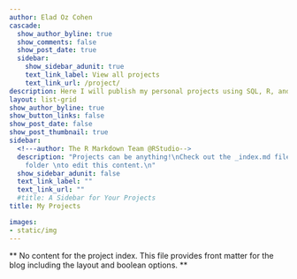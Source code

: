 ```yaml
---
author: Elad Oz Cohen
cascade:
  show_author_byline: true
  show_comments: false
  show_post_date: true
  sidebar:
    show_sidebar_adunit: true
    text_link_label: View all projects
    text_link_url: /project/
description: Here I will publish my personal projects using SQL, R, and maybe Tableau. All projects are accompanied                with a link to the source code. Enjoy!  
layout: list-grid
show_author_byline: true
show_button_links: false
show_post_date: false
show_post_thumbnail: true
sidebar:
  <!---author: The R Markdown Team @RStudio-->
  description: "Projects can be anything!\nCheck out the _index.md file in the /project
    folder \nto edit this content.\n"
  show_sidebar_adunit: false
  text_link_label: ""
  text_link_url: ""
  #title: A Sidebar for Your Projects
title: My Projects

images: 
- static/img
---
```

** No content for the project index. This file provides front matter for the blog including the layout and boolean options. **

